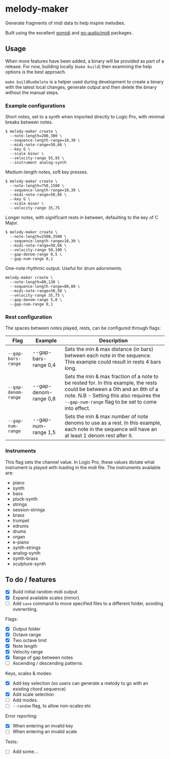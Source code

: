 # melody-maker
Generate fragments of midi data to help inspire melodies.

Built using the excellent [gomidi](https://github.com/gomidi/midi) and [go-audio/midi](https://github.com/go-audio/midi) packages.

## Usage
When more features have been added, a binary will be provided as part of a release. For now, building locally (`make build`) then examining the help options is the best approach.

`make buildRunDelete` is a helper used during development to create a binary with the latest local changes, generate output and then delete the binary without the manual steps.

### Example configurations
Short notes, set to a synth when imported directly to Logic Pro, with minimal breaks between notes.

```
$ melody-maker create \
  --note-length=200,300 \
  --sequence-length-range=10,30 \
  --midi-note-range=50,66 \
  --key G \
  --scale minor \
  --velocity-range 55,95 \
  --instrument analog-synth
```

Medium-length notes, soft key presses.
```
$ melody-maker create \
  --note-length=750,1500 \
  --sequence-length-range=10,30 \
  --midi-note-range=50,66 \
  --key G \
  --scale minor \
  --velocity-range 35,75
```

Longer notes, with significant rests in between, defaulting to the key of C Major.
```
$ melody-maker create \
  --note-length=2500,3500 \
  --sequence-length-range=10,30 \
  --midi-note-range=50,66 \
  --velocity-range 50,100 \
  --gap-denom-range 0,5 \
  --gap-num-range 0,1
```

One-note rhythmic output. Useful for drum adornments.
```
melody-maker create \
  --note-length=80,130 \
  --sequence-length-range=80,80 \
  --midi-note-range=50,50 \
  --velocity-range 35,75 \
  --gap-denom-range 5,8 \
  --gap-num-range 0,1
```

### Rest configuration
The spaces between notes played, rests, can be configured through flags:

| Flag                | Example               | Description                                                                                                                                                                                                                  |
|---------------------|-----------------------|------------------------------------------------------------------------------------------------------------------------------------------------------------------------------------------------------------------------------|
| `--gap-bars-range`  | --gap-bars-range 0,4  | Sets the min & max distance (in bars) between each note in the sequence. This example could result in rests 4 bars long.                                                                                                     |
| `--gap-denom-range` | --gap-denom-range 0,8 | Sets the min & max fraction of a note to be rested for.  In this example, the rests could be between a 0th and an 8th of a note.  N.B - Setting this also requires the `--gap-num-range` flag to be set to come into effect. |
| `--gap-num-range`   | --gap-num-range 1,5   | Sets the min & max number of note denoms to use as a rest. In this example, each note in the sequence will have an at least 1 denom rest after it.                                                                           |


### Instruments
This flag sets the channel value. In Logic Pro, these values dictate what instrument is played with loading in the midi file. The instruments available are:
- piano
- synth
- bass
- pluck-synth
- strings
- session-strings
- brass
- trumpet
- edrums
- drums
- organ
- e-piano
- synth-strings
- analog-synth
- synth-brass
- sculpture-synth

## To do / features
- [X] Build initial random midi output
- [X] Expand available scales (minor).
- [ ] Add `save` command to move specified files to a different folder, avoiding overwriting.

Flags:
- [X] Output folder
- [X] Octave range
- [X] Two octave limit
- [X] Note length
- [X] Velocity range
- [X] Range of gap between notes
- [ ] Ascending / descending patterns

Keys, scales & modes:
- [X] Add key selection (so users can generate a melody to go with an existing chord sequence)
- [X] Add scale selection
- [ ] Add modes.
- [ ] `--random` flag, to allow non-scales etc

Error reporting:
- [X] When entering an invalid key
- [ ] When entering an invalid scale

Tests:
- [ ] Add some...
